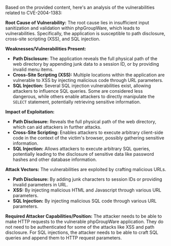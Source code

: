 Based on the provided content, here's an analysis of the vulnerabilities related to CVE-2004-1383:

**Root Cause of Vulnerability:**
The root cause lies in insufficient input sanitization and validation within phpGroupWare, which leads to vulnerabilities. Specifically, the application is susceptible to path disclosure, cross-site scripting (XSS), and SQL injection.

**Weaknesses/Vulnerabilities Present:**
- **Path Disclosure:** The application reveals the full physical path of the web directory by appending junk data to a session ID, or by providing invalid menu items.
- **Cross-Site Scripting (XSS):** Multiple locations within the application are vulnerable to XSS by injecting malicious code through URL parameters.
- **SQL Injection:** Several SQL injection vulnerabilities exist, allowing attackers to influence SQL queries. Some are considered less dangerous, while others enable attackers to directly manipulate the `SELECT` statement, potentially retrieving sensitive information.

**Impact of Exploitation:**
- **Path Disclosure:** Reveals the full physical path of the web directory, which can aid attackers in further attacks.
- **Cross-Site Scripting:** Enables attackers to execute arbitrary client-side code in the context of the victim's browser, possibly gathering sensitive information.
- **SQL Injection:** Allows attackers to execute arbitrary SQL queries, potentially leading to the disclosure of sensitive data like password hashes and other database information.

**Attack Vectors:**
The vulnerabilities are exploited by crafting malicious URLs.
- **Path Disclosure:** By adding junk characters to session IDs or providing invalid parameters in URL.
- **XSS:** By injecting malicious HTML and Javascript through various URL parameters.
- **SQL Injection:** By injecting malicious SQL code through various URL parameters.

**Required Attacker Capabilities/Position:**
The attacker needs to be able to make HTTP requests to the vulnerable phpGroupWare application. They do not need to be authenticated for some of the attacks like XSS and path disclosure. For SQL injections, the attacker needs to be able to craft SQL queries and append them to HTTP request parameters.